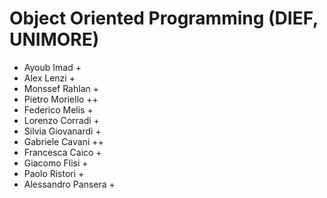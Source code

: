 # Object Oriented Programming (DIEF, UNIMORE)

* Ayoub Imad +
* Alex Lenzi + 
* Monssef Rahlan +
* Pietro Moriello ++
* Federico Melis +
* Lorenzo Corradi +
* Silvia Giovanardi +
* Gabriele Cavani ++
* Francesca Caico +
* Giacomo Flisi +
* Paolo Ristori +
* Alessandro Pansera +